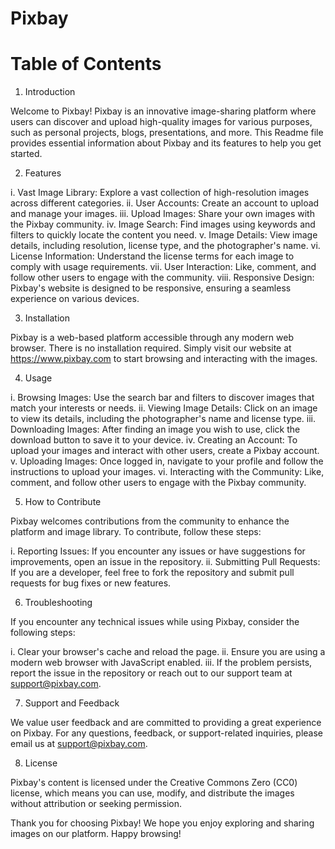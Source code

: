 # Pixbay

# Table of Contents

1. Introduction

Welcome to Pixbay! Pixbay is an innovative image-sharing platform where users can discover and upload high-quality images for various purposes, such as personal projects, blogs, presentations, and more. This Readme file provides essential information about Pixbay and its features to help you get started.

2. Features

i. Vast Image Library: Explore a vast collection of high-resolution images across different categories.
ii. User Accounts: Create an account to upload and manage your images.
iii. Upload Images: Share your own images with the Pixbay community.
iv. Image Search: Find images using keywords and filters to quickly locate the content you need.
v. Image Details: View image details, including resolution, license type, and the photographer's name.
vi. License Information: Understand the license terms for each image to comply with usage requirements.
vii. User Interaction: Like, comment, and follow other users to engage with the community.
viii. Responsive Design: Pixbay's website is designed to be responsive, ensuring a seamless experience on various devices.

3. Installation

Pixbay is a web-based platform accessible through any modern web browser. There is no installation required. Simply visit our website at https://www.pixbay.com to start browsing and interacting with the images.

4. Usage

i. Browsing Images: Use the search bar and filters to discover images that match your interests or needs.
ii. Viewing Image Details: Click on an image to view its details, including the photographer's name and license type.
iii. Downloading Images: After finding an image you wish to use, click the download button to save it to your device.
iv. Creating an Account: To upload your images and interact with other users, create a Pixbay account.
v. Uploading Images: Once logged in, navigate to your profile and follow the instructions to upload your images.
vi. Interacting with the Community: Like, comment, and follow other users to engage with the Pixbay community.

5. How to Contribute

Pixbay welcomes contributions from the community to enhance the platform and image library. To contribute, follow these steps:

i. Reporting Issues: If you encounter any issues or have suggestions for improvements, open an issue in the repository.
ii. Submitting Pull Requests: If you are a developer, feel free to fork the repository and submit pull requests for bug fixes or new features.

6. Troubleshooting

If you encounter any technical issues while using Pixbay, consider the following steps:

i. Clear your browser's cache and reload the page.
ii. Ensure you are using a modern web browser with JavaScript enabled.
iii. If the problem persists, report the issue in the repository or reach out to our support team at support@pixbay.com.

7. Support and Feedback

We value user feedback and are committed to providing a great experience on Pixbay. For any questions, feedback, or support-related inquiries, please email us at support@pixbay.com.

8. License

Pixbay's content is licensed under the Creative Commons Zero (CC0) license, which means you can use, modify, and distribute the images without attribution or seeking permission.

Thank you for choosing Pixbay! We hope you enjoy exploring and sharing images on our platform. Happy browsing!